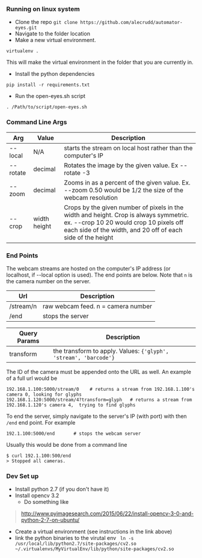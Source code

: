 

### Running on linux system
* Clone the repo
` git clone https://github.com/alecrudd/automator-eyes.git `
* Navigate to the folder location
* Make a new virtual environment.
```
virtualenv .
```
This will make the virtual environment in the folder that you are currently in.
* Install the python dependencies
```
pip install -r requirements.txt
```
 * Run the open-eyes.sh script
 ```
 . /Path/to/script/open-eyes.sh
 ```

### Command Line Args
Arg               | Value      | Description
----------------- | ---------- | -------
--local           | N/A        | starts the stream on local host rather than the computer's IP
--rotate          | decimal    | Rotates the image by the given value. Ex --rotate -3
--zoom            | decimal    | Zooms in as a percent of the given value. Ex. --zoom 0.50 would be 1/2 the size of the webcam resolution
--crop            | width height | Crops by the given number of pixels in the width and height. Crop is always symmetric. ex. --crop 10 20 would crop 10 pixels off each side of the width, and 20 off of each side of the height

### End Points

The webcam streams are hosted on the computer's IP address (or localhost, if --local option is used). The end points are below. Note that ` n ` is the camera number on the server.

Url | Description
-------------- | -------
/stream/n      | raw webcam feed. n = camera number
/end           | stops the server

Query Params   | Description
-------------  | -------------
transform      | the transform to apply. Values: `{'glyph', 'stream', 'barcode'}`

The ID of the camera must be appended onto the URL as well. An example of a full url would be
```
192.168.1.100:5000/stream/0    # returns a stream from 192.168.1.100's camera 0, looking for glyphs
192.168.1.120:5000/stream/4?transform=glyph   # returns a stream from 192.168.1.120's camera 4,  trying to find glyphs
```

To end the server, simply navigate to the server's IP (with port) with then ` /end ` end point.
For example
```
192.1.100:5000/end       # stops the webcam server
```
Usually this would be done from a command line
```
$ curl 192.1.100:500/end
> Stopped all cameras.
```

### Dev Set up
* Install python 2.7 (if you don't have it)
* Install opencv 3.2
  * Do something like
> http://www.pyimagesearch.com/2015/06/22/install-opencv-3-0-and-python-2-7-on-ubuntu/
* Create a virtual environment (see instructions in the link above)
* link the python binaries to the virutal env
` ln -s /usr/local/lib/python2.7/site-packages/cv2.so ~/.virtualenvs/MyVirtualEnv/lib/python/site-packages/cv2.so`
